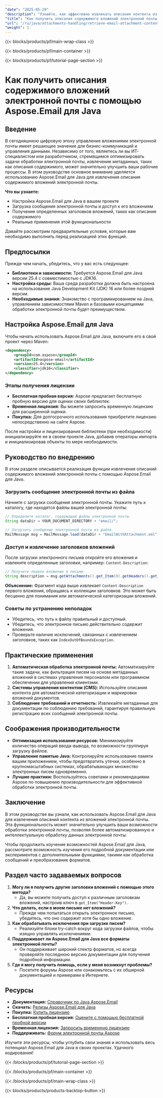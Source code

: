 ```yaml
---
"date": "2025-05-29"
"description": "Узнайте, как эффективно извлекать описания контента из вложений электронной почты с помощью Aspose.Email для Java. Улучшите свой рабочий процесс с помощью этого мощного решения для обработки вложений электронной почты."
"title": "Как получить описания содержимого вложений электронной почты с помощью Aspose.Email для Java"
"url": "/ru/java/attachments-handling/retrieve-email-attachment-content-descriptions-aspose-email-java/"
"weight": 1
---
```


{{< blocks/products/pf/main-wrap-class >}}

{{< blocks/products/pf/main-container >}}

{{< blocks/products/pf/tutorial-page-section >}}
# Как получить описания содержимого вложений электронной почты с помощью Aspose.Email для Java

## Введение
В сегодняшнюю цифровую эпоху управление вложениями электронной почты имеет решающее значение для бизнес-коммуникаций и управления данными. Независимо от того, являетесь ли вы ИТ-специалистом или разработчиком, стремящимся оптимизировать задачи обработки электронной почты, извлечение метаданных, таких как описания содержимого, может значительно улучшить ваши рабочие процессы. В этом руководстве основное внимание уделяется использованию Aspose.Email для Java для извлечения описания содержимого вложений электронной почты.

**Что вы узнаете:**
- Настройка Aspose.Email для Java в вашем проекте
- Загрузка сообщения электронной почты и доступ к его вложениям
- Получение определенных заголовков вложений, таких как описание содержимого
- Реальные применения этой функциональности

Давайте рассмотрим предварительные условия, которые вам необходимо выполнить перед реализацией этих функций.

## Предпосылки
Прежде чем начать, убедитесь, что у вас есть следующее:
- **Библиотеки и зависимости:** Требуется Aspose.Email для Java версии 25.4 с совместимостью с JDK16.
- **Настройка среды:** Ваша среда разработки должна быть настроена на использование Java Development Kit (JDK) 16 или более поздней версии.
- **Необходимые знания:** Знакомство с программированием на Java, управлением зависимостями Maven и базовыми концепциями обработки электронной почты будет преимуществом.

## Настройка Aspose.Email для Java
Чтобы начать использовать Aspose.Email для Java, включите его в свой проект через Maven:

```xml
<dependency>
    <groupId>com.aspose</groupId>
    <artifactId>aspose-email</artifactId>
    <version>25.4</version>
    <classifier>jdk16</classifier>
</dependency>
```

### Этапы получения лицензии
- **Бесплатная пробная версия:** Aspose предлагает бесплатную пробную версию для оценки своих библиотек.
- **Временная лицензия:** Вы можете запросить временную лицензию для расширенной оценки.
- **Покупка:** Для долгосрочного использования приобретите лицензию непосредственно на сайте Aspose.

После настройки и лицензирования библиотеки (при необходимости) инициализируйте ее в своем проекте Java, добавив операторы импорта и инициализировав объекты по мере необходимости.

## Руководство по внедрению
В этом разделе описывается реализация функции извлечения описаний содержимого вложений электронной почты с помощью Aspose.Email для Java.

### Загрузить сообщение электронной почты из файла
Начните с загрузки сообщения электронной почты. Укажите путь к каталогу, где находятся файлы вашей электронной почты:

```java
// Определите каталог, содержащий файлы электронной почты.
String dataDir = YOUR_DOCUMENT_DIRECTORY + "email/";

// Загрузить сообщение электронной почты из файла.
MailMessage msg = MailMessage.load(dataDir + "EmailWithAttachment.eml");
```

### Доступ и извлечение заголовков вложений
После загрузки электронного письма откройте его вложения и извлеките определенные заголовки, например: `Content-Description`:

```java
// Получите первое вложение в письме.
String description = msg.getAttachments().get_Item(0).getHeaders().get_Item("Content-Description");
```
**Объяснение:** Фрагмент кода выше извлекает `Content-Description` первого вложения, обращаясь к коллекции заголовков. Это может быть бесценно для понимания или автоматической категоризации вложений.

### Советы по устранению неполадок
- Убедитесь, что путь к файлу правильный и доступный.
- Убедитесь, что электронное письмо действительно содержит вложения.
- Проверьте наличие исключений, связанных с извлечением заголовков, таких как `IndexOutOfBoundsException`.

## Практические применения
1. **Автоматическая обработка электронной почты:** Автоматизируйте такие задачи, как фильтрация писем на основе метаданных вложений в системах управления персоналом или программном обеспечении для управления клиентами.
2. **Системы управления контентом (CMS):** Используйте описания контента для автоматической категоризации и маркировки вложений документов.
3. **Соблюдение требований и отчетность:** Извлекайте метаданные для документации по соблюдению требований, гарантируя правильную регистрацию всех сообщений электронной почты.

## Соображения производительности
- **Оптимизация использования ресурсов:** Минимизируйте количество операций ввода-вывода, по возможности группируя загрузку файлов.
- **Управление памятью Java:** Контролируйте использование памяти вашим приложением, чтобы предотвратить утечки, особенно в крупномасштабных системах, обрабатывающих множество электронных писем одновременно.
- **Лучшие практики:** Воспользуйтесь советами и рекомендациями Aspose по повышению производительности для эффективной обработки электронной почты.

## Заключение
В этом руководстве вы узнали, как использовать Aspose.Email для Java для извлечения описаний контента из вложений электронной почты. Эта функциональность может значительно улучшить ваши возможности обработки электронной почты, позволяя более автоматизированную и интеллектуальную обработку данных электронной почты.

Чтобы продолжить изучение возможностей Aspose.Email для Java, рассмотрите возможность изучения его подробной документации или экспериментов с дополнительными функциями, такими как обработка сообщений и преобразование форматов.

## Раздел часто задаваемых вопросов
1. **Могу ли я получить другие заголовки вложений с помощью этого метода?**
   - Да, вы можете получить доступ к различным заголовкам вложений, настроив ключ в `get_Item("Header-Key")`.
2. **Что делать, если в моем письме нет вложений?**
   - Прежде чем попытаться открыть электронное письмо, убедитесь, что оно содержит хотя бы одно вложение.
3. **Как обрабатывать исключения при загрузке писем?**
   - Реализуйте блоки try-catch вокруг кода загрузки файлов, чтобы изящно управлять исключениями.
4. **Поддерживает ли Aspose.Email для Java все форматы электронной почты?**
   - Он поддерживает широкий спектр форматов, но всегда проверяйте последнюю версию документации для получения подробной информации.
5. **Где я могу получить помощь, если у меня возникнут проблемы?**
   - Посетите форумы Aspose или ознакомьтесь с их обширной документацией и примерами в Интернете.

## Ресурсы
- **Документация:** [Справочник по Java Aspose.Email](https://reference.aspose.com/email/java/)
- **Скачать:** [Релизы Aspose.Email для Java](https://releases.aspose.com/email/java/)
- **Покупка:** [Купить лицензию](https://purchase.aspose.com/buy)
- **Бесплатная пробная версия:** [Оцените с помощью бесплатной пробной версии](https://releases.aspose.com/email/java/)
- **Временная лицензия:** [Запросить временную лицензию](https://purchase.aspose.com/temporary-license/)
- **Поддерживать:** [Форум электронной почты Aspose](https://forum.aspose.com/c/email/10)

Изучите эти ресурсы, чтобы углубить свои знания и использовать весь потенциал Aspose.Email для Java в своих проектах. Удачного кодирования!

{{< /blocks/products/pf/tutorial-page-section >}}

{{< /blocks/products/pf/main-container >}}

{{< /blocks/products/pf/main-wrap-class >}}

{{< blocks/products/products-backtop-button >}}
